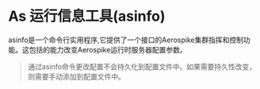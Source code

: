 # As 运行信息工具(asinfo)

asinfo是一个命令行实用程序,它提供了一个接口的Aerospike集群指挥和控制功能。这包括的能力改变Aerospike运行时服务器配置参数。

>通过asinfo命令更改配置不会持久化到配置文件中。如果需要持久性改变，则需要手动添加到配置文件中。
